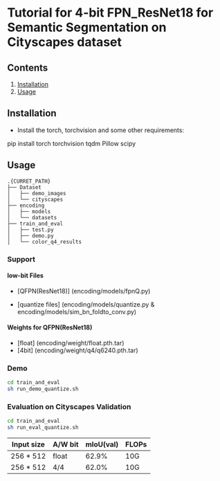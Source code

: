 # Tutorial for 4-bit FPN_ResNet18 for Semantic Segmentation on Cityscapes dataset

## Contents
1. [Installation](#installation)
2. [Usage](#Usage)

## Installation

* Install the torch, torchvision and some other requirements:

pip install torch torchvision tqdm Pillow scipy

## Usage

```
.{CURRET_PATH}
├── Dataset
│   ├── demo_images
│   └── cityscapes
├── encoding
│   ├── models
│   └── datasets
├── train_and_eval
│   ├── test.py
│   ├── demo.py
│   └── color_q4_results

```

### Support

#### low-bit Files

- [QFPN(ResNet18)] (encoding/models/fpnQ.py)

- [quantize files] (encoding/models/quantize.py & encoding/models/sim_bn_foldto_conv.py)

#### Weights for QFPN(ResNet18)

- [float] (encoding/weight/float.pth.tar)
- [4bit] (encoding/weight/q4/q6240.pth.tar)

### Demo 
```bash
cd train_and_eval 
sh run_demo_quantize.sh
```
### Evaluation on Cityscapes Validation
```bash
cd train_and_eval
sh run_eval_quantize.sh
```
|Input size | A/W bit | mIoU(val) | FLOPs |
|-----------|---------|-----|-------|
|256 * 512  | float | 62.9% | 10G |
| 256 * 512 | 4/4 | 62.0%  | 10G |

